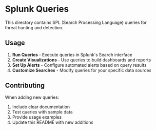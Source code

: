 # Splunk Queries

This directory contains SPL (Search Processing Language) queries for threat hunting and detection.

## Usage

1. **Run Queries** - Execute queries in Splunk's Search interface
2. **Create Visualizations** - Use queries to build dashboards and reports
3. **Set Up Alerts** - Configure automated alerts based on query results
4. **Customize Searches** - Modify queries for your specific data sources

## Contributing

When adding new queries:
1. Include clear documentation
2. Test queries with sample data
3. Provide usage examples
4. Update this README with new additions

